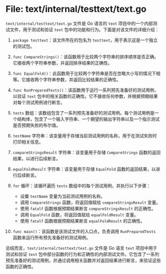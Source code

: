 # File: text/internal/testtext/text.go

`text/internal/testtext/text.go` 文件是 Go 语言的 `text` 项目中的一个内部测试文件，用于测试和验证 `text` 包中的功能和行为。下面是对该文件的详细介绍：

1. `package testtext`：该文件所在的包名为 `testtext`，用于表示这是一个独立的测试包。

2. `func CompareStrings()`：该函数用于比较两个字符串的排序顺序是否正确。它接收两个字符串参数，并返回排序结果的正确性。

3. `func EqualFold()`：此函数用于比较两个字符串是否在忽略大小写的情况下相等。它接收两个字符串参数，并返回比较结果的正确性。

4. `func RunPreparedTests()`：该函数用于运行一系列预先准备好的测试用例，以验证 `text` 包中的相关函数的正确性。它不接收任何参数，并根据预期结果对每个测试用例进行断言。

5. `tests` 数组：该数组包含了一系列预先准备好的测试用例。每个测试用例是一个结构体，包含了一个输入字符串、一个期望的输出字符串以及一个指示测试是否预期失败的布尔值。

6. `testName` 字符串：该变量用于存储当前测试用例的名称，用于在测试失败时打印相关信息。

7. `compareStringsResult` 字符串：该变量用于存储 `CompareStrings` 函数的返回结果，以进行后续断言。

8. `equalFoldResult` 字符串：该变量用于存储 `EqualFold` 函数的返回结果，以进行后续断言。

9. `for` 循环：该循环遍历 `tests` 数组中的每个测试用例，并执行以下步骤：
   - 设置 `testName` 变量为当前测试用例的名称。
   - 调用 `CompareStrings` 函数，将返回值赋给 `compareStringsResult` 变量。
   - 使用 `fatalf` 函数根据预期结果断言 `compareStringsResult` 的正确性。
   - 调用 `EqualFold` 函数，将返回值赋给 `equalFoldResult` 变量。
   - 使用 `fatalf` 函数根据预期结果断言 `equalFoldResult` 的正确性。

10. `func main()`：该函数是该测试文件的入口点，负责调用 `RunPreparedTests` 函数来运行所有预先准备好的测试用例。

总结而言，`text/internal/testtext/text.go` 文件是 Go 语言 `text` 项目中用于测试和验证 `text` 包中部分函数的行为和正确性的内部测试文件。它包含了一系列预先准备好的测试用例，并通过调用相关函数并对返回结果进行断言，来验证这些函数的正确性。

